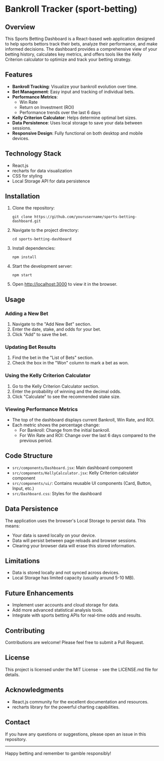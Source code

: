 # Bankroll Tracker (sport-betting)

## Overview

This Sports Betting Dashboard is a React-based web application designed to help sports bettors track their bets, analyze their performance, and make informed decisions. The dashboard provides a comprehensive view of your betting history, calculates key metrics, and offers tools like the Kelly Criterion calculator to optimize and track your betting strategy. 

## Features

- **Bankroll Tracking**: Visualize your bankroll evolution over time.
- **Bet Management**: Easy input and tracking of individual bets.
- **Performance Metrics**: 
  - Win Rate
  - Return on Investment (ROI)
  - Performance trends over the last 6 days
- **Kelly Criterion Calculator**: Helps determine optimal bet sizes.
- **Data Persistence**: Uses local storage to save your data between sessions.
- **Responsive Design**: Fully functional on both desktop and mobile devices.

## Technology Stack

- React.js
- recharts for data visualization
- CSS for styling
- Local Storage API for data persistence

## Installation

1. Clone the repository:
   ```
   git clone https://github.com/yourusername/sports-betting-dashboard.git
   ```

2. Navigate to the project directory:
   ```
   cd sports-betting-dashboard
   ```

3. Install dependencies:
   ```
   npm install
   ```

4. Start the development server:
   ```
   npm start
   ```

5. Open [http://localhost:3000](http://localhost:3000) to view it in the browser.

## Usage

### Adding a New Bet

1. Navigate to the "Add New Bet" section.
2. Enter the date, stake, and odds for your bet.
3. Click "Add" to save the bet.

### Updating Bet Results

1. Find the bet in the "List of Bets" section.
2. Check the box in the "Won" column to mark a bet as won.

### Using the Kelly Criterion Calculator

1. Go to the Kelly Criterion Calculator section.
2. Enter the probability of winning and the decimal odds.
3. Click "Calculate" to see the recommended stake size.

### Viewing Performance Metrics

- The top of the dashboard displays current Bankroll, Win Rate, and ROI.
- Each metric shows the percentage change:
  - For Bankroll: Change from the initial bankroll.
  - For Win Rate and ROI: Change over the last 6 days compared to the previous period.

## Code Structure

- `src/components/Dashboard.jsx`: Main dashboard component
- `src/components/KellyCalculator.jsx`: Kelly Criterion calculator component
- `src/components/ui/`: Contains reusable UI components (Card, Button, Input, etc.)
- `src/Dashboard.css`: Styles for the dashboard

## Data Persistence

The application uses the browser's Local Storage to persist data. This means:
- Your data is saved locally on your device.
- Data will persist between page reloads and browser sessions.
- Clearing your browser data will erase this stored information.

## Limitations

- Data is stored locally and not synced across devices.
- Local Storage has limited capacity (usually around 5-10 MB).

## Future Enhancements

- Implement user accounts and cloud storage for data.
- Add more advanced statistical analysis tools.
- Integrate with sports betting APIs for real-time odds and results.

## Contributing

Contributions are welcome! Please feel free to submit a Pull Request.

## License

This project is licensed under the MIT License - see the LICENSE.md file for details.

## Acknowledgments

- React.js community for the excellent documentation and resources.
- recharts library for the powerful charting capabilities.

## Contact

If you have any questions or suggestions, please open an issue in this repository.

---

Happy betting and remember to gamble responsibly!
